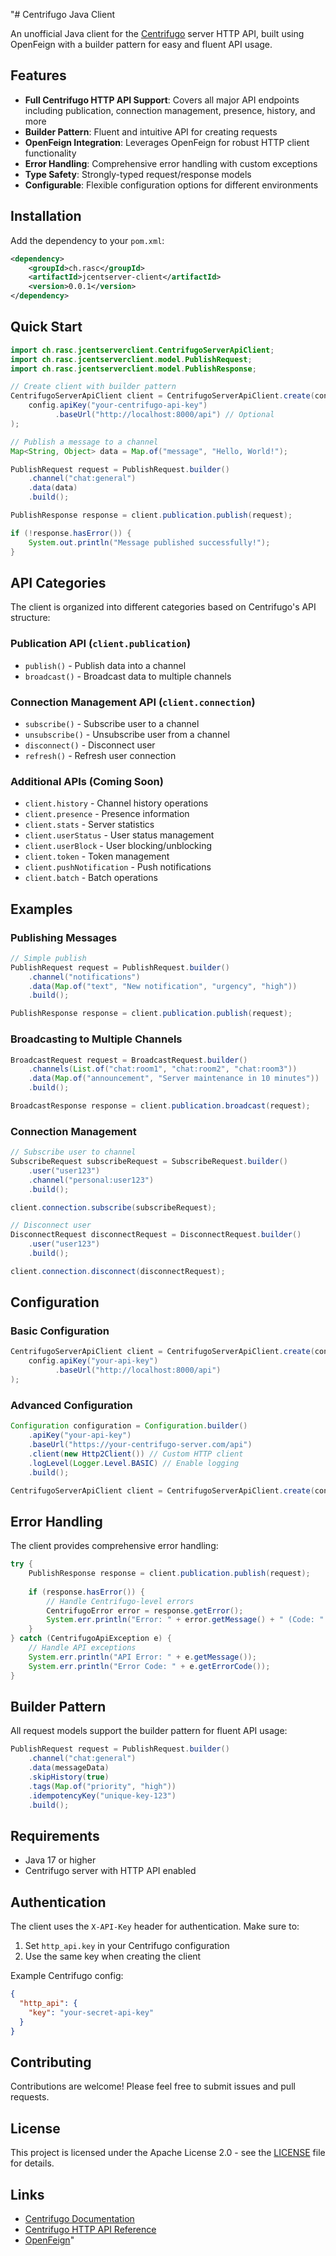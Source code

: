 "# Centrifugo Java Client

An unofficial Java client for the [Centrifugo](https://centrifugal.dev/) server HTTP API, built using OpenFeign with a builder pattern for easy and fluent API usage.

## Features

- **Full Centrifugo HTTP API Support**: Covers all major API endpoints including publication, connection management, presence, history, and more
- **Builder Pattern**: Fluent and intuitive API for creating requests
- **OpenFeign Integration**: Leverages OpenFeign for robust HTTP client functionality
- **Error Handling**: Comprehensive error handling with custom exceptions
- **Type Safety**: Strongly-typed request/response models
- **Configurable**: Flexible configuration options for different environments

## Installation

Add the dependency to your `pom.xml`:

```xml
<dependency>
    <groupId>ch.rasc</groupId>
    <artifactId>jcentserver-client</artifactId>
    <version>0.0.1</version>
</dependency>
```

## Quick Start

```java
import ch.rasc.jcentserverclient.CentrifugoServerApiClient;
import ch.rasc.jcentserverclient.model.PublishRequest;
import ch.rasc.jcentserverclient.model.PublishResponse;

// Create client with builder pattern
CentrifugoServerApiClient client = CentrifugoServerApiClient.create(config -> 
    config.apiKey("your-centrifugo-api-key")
          .baseUrl("http://localhost:8000/api") // Optional
);

// Publish a message to a channel
Map<String, Object> data = Map.of("message", "Hello, World!");

PublishRequest request = PublishRequest.builder()
    .channel("chat:general")
    .data(data)
    .build();

PublishResponse response = client.publication.publish(request);

if (!response.hasError()) {
    System.out.println("Message published successfully!");
}
```

## API Categories

The client is organized into different categories based on Centrifugo's API structure:

### Publication API (`client.publication`)
- `publish()` - Publish data into a channel
- `broadcast()` - Broadcast data to multiple channels

### Connection Management API (`client.connection`)
- `subscribe()` - Subscribe user to a channel
- `unsubscribe()` - Unsubscribe user from a channel
- `disconnect()` - Disconnect user
- `refresh()` - Refresh user connection

### Additional APIs (Coming Soon)
- `client.history` - Channel history operations
- `client.presence` - Presence information
- `client.stats` - Server statistics
- `client.userStatus` - User status management
- `client.userBlock` - User blocking/unblocking
- `client.token` - Token management
- `client.pushNotification` - Push notifications
- `client.batch` - Batch operations

## Examples

### Publishing Messages

```java
// Simple publish
PublishRequest request = PublishRequest.builder()
    .channel("notifications")
    .data(Map.of("text", "New notification", "urgency", "high"))
    .build();

PublishResponse response = client.publication.publish(request);
```

### Broadcasting to Multiple Channels

```java
BroadcastRequest request = BroadcastRequest.builder()
    .channels(List.of("chat:room1", "chat:room2", "chat:room3"))
    .data(Map.of("announcement", "Server maintenance in 10 minutes"))
    .build();

BroadcastResponse response = client.publication.broadcast(request);
```

### Connection Management

```java
// Subscribe user to channel
SubscribeRequest subscribeRequest = SubscribeRequest.builder()
    .user("user123")
    .channel("personal:user123")
    .build();

client.connection.subscribe(subscribeRequest);

// Disconnect user
DisconnectRequest disconnectRequest = DisconnectRequest.builder()
    .user("user123")
    .build();

client.connection.disconnect(disconnectRequest);
```

## Configuration

### Basic Configuration

```java
CentrifugoServerApiClient client = CentrifugoServerApiClient.create(config -> 
    config.apiKey("your-api-key")
          .baseUrl("http://localhost:8000/api")
);
```

### Advanced Configuration

```java
Configuration configuration = Configuration.builder()
    .apiKey("your-api-key")
    .baseUrl("https://your-centrifugo-server.com/api")
    .client(new Http2Client()) // Custom HTTP client
    .logLevel(Logger.Level.BASIC) // Enable logging
    .build();

CentrifugoServerApiClient client = CentrifugoServerApiClient.create(configuration);
```

## Error Handling

The client provides comprehensive error handling:

```java
try {
    PublishResponse response = client.publication.publish(request);
    
    if (response.hasError()) {
        // Handle Centrifugo-level errors
        CentrifugoError error = response.getError();
        System.err.println("Error: " + error.getMessage() + " (Code: " + error.getCode() + ")");
    }
} catch (CentrifugoApiException e) {
    // Handle API exceptions
    System.err.println("API Error: " + e.getMessage());
    System.err.println("Error Code: " + e.getErrorCode());
}
```

## Builder Pattern

All request models support the builder pattern for fluent API usage:

```java
PublishRequest request = PublishRequest.builder()
    .channel("chat:general")
    .data(messageData)
    .skipHistory(true)
    .tags(Map.of("priority", "high"))
    .idempotencyKey("unique-key-123")
    .build();
```

## Requirements

- Java 17 or higher
- Centrifugo server with HTTP API enabled

## Authentication

The client uses the `X-API-Key` header for authentication. Make sure to:

1. Set `http_api.key` in your Centrifugo configuration
2. Use the same key when creating the client

Example Centrifugo config:
```json
{
  "http_api": {
    "key": "your-secret-api-key"
  }
}
```

## Contributing

Contributions are welcome! Please feel free to submit issues and pull requests.

## License

This project is licensed under the Apache License 2.0 - see the [LICENSE](LICENSE) file for details.

## Links

- [Centrifugo Documentation](https://centrifugal.dev/)
- [Centrifugo HTTP API Reference](https://centrifugal.dev/docs/server/server_api)
- [OpenFeign](https://github.com/OpenFeign/feign)" 

